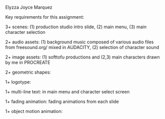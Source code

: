 Elyzza Joyce Marquez

Key requirements for this assignment:

3+ scenes: (1) production studio intro slide, (2) main menu, (3) main character selection

2+ audio assets: (1) background music composed of various audio files from freesound.org/ mixed in AUDACITY, (2) selection of character sound

2+ image assets: (1) softtofu productions and (2,3) main characters drawn by me in PROCREATE

2+ geometric shapes: 

1+ logotype: 

1+ multi-line text: in main menu and character select screen

1+ fading animation: fading animations from each slide

1+ object motion animation: 
